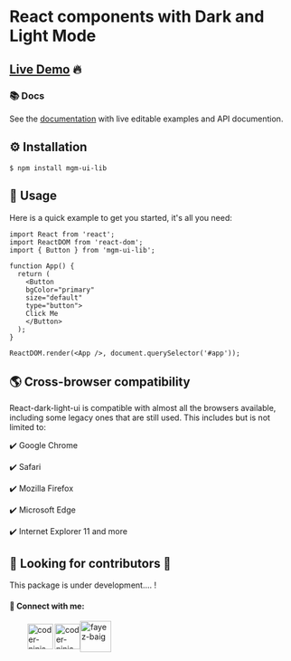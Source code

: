 # React components with Dark and Light Mode

## [Live Demo](https://mgm-ui.web.app/) 🔥

### 📚 Docs

See the [documentation](https://mgm-ui.web.app/) with live editable examples and API documention.

## ⚙ Installation

```shell
$ npm install mgm-ui-lib
```

## 🎉 Usage

Here is a quick example to get you started, it's all you need:

```shell
import React from 'react';
import ReactDOM from 'react-dom';
import { Button } from 'mgm-ui-lib';

function App() {
  return (
    <Button
    bgColor="primary"
    size="default"
    type="button">
    Click Me
    </Button>
  );
}

ReactDOM.render(<App />, document.querySelector('#app'));
```

## 🌎 Cross-browser compatibility

React-dark-light-ui is compatible with almost all the browsers available, including some legacy ones that are still used. This includes but is not limited to:

✔️ Google Chrome

✔️ Safari

✔️ Mozilla Firefox

✔️ Microsoft Edge

✔️ Internet Explorer 11 and more

## 🚀 Looking for contributors 🚀

This package is under development.... !

#### 🔗 Connect with me:

<p align="center">

&nbsp;&nbsp;&nbsp;&nbsp;&nbsp;&nbsp;&nbsp; <a href=https://linkedin.com/in/coder-ninja target="blank"><img align="center" src="https://www.freeiconspng.com/thumbs/linkedin-logo-png/linkedin-logo-3.png" alt="coder-ninja" height="45" width="45" /></a> <a href="mailto: coderninja16@gmail.com" target="blank"><img align="center" src="https://www.freepnglogos.com/uploads/logo-gmail-png/logo-gmail-png-gmail-icon-download-png-and-vector-1.png" alt="coder-ninja" height="45" width="45" /></a><a href=https://github.com/fayez-baig target="blank"><img align="center" src="https://github.githubassets.com/images/modules/logos_page/GitHub-Mark.png" alt="fayez-baig" height="55" width="55" /></a>
